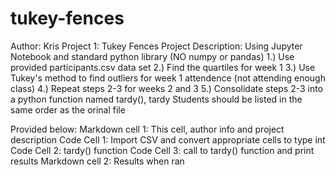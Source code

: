 # tukey-fences

Author: Kris 
Project 1: Tukey Fences
Project Description: 
   Using Jupyter Notebook and standard python library (NO numpy or pandas)
      1.) Use provided participants.csv data set
      2.) Find the quartiles for week 1
      3.) Use Tukey's method to find outliers for week 1 attendence (not attending enough class)
      4.) Repeat steps 2-3 for weeks 2 and 3
       5.) Consolidate steps 2-3 into a python function named tardy(), tardy Students should be listed in the same order as the orinal file 
         
 
Provided below:
    Markdown cell 1: This cell, author info and project description
    Code Cell 1: Import CSV and convert appropriate cells to type int
    Code Cell 2: tardy() function 
    Code Cell 3: call to tardy() function and print results
    Markdown cell 2: Results when ran
 
